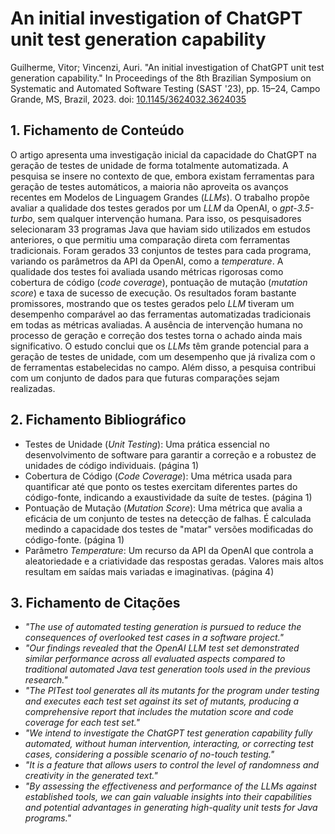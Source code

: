 # An initial investigation of ChatGPT unit test generation capability

Guilherme, Vitor; Vincenzi, Auri. "An initial investigation of ChatGPT unit test generation capability." In Proceedings of the 8th Brazilian Symposium on Systematic and Automated Software Testing (SAST '23), pp. 15–24, Campo Grande, MS, Brazil, 2023. doi: [10.1145/3624032.3624035](https://doi.org/10.1145/3624032.3624035)

## 1. Fichamento de Conteúdo

O artigo apresenta uma investigação inicial da capacidade do ChatGPT na geração de testes de unidade de forma totalmente automatizada. A pesquisa se insere no contexto de que, embora existam ferramentas para geração de testes automáticos, a maioria não aproveita os avanços recentes em Modelos de Linguagem Grandes (_LLMs_). O trabalho propõe avaliar a qualidade dos testes gerados por um _LLM_ da OpenAI, o _gpt-3.5-turbo_, sem qualquer intervenção humana. Para isso, os pesquisadores selecionaram 33 programas Java que haviam sido utilizados em estudos anteriores, o que permitiu uma comparação direta com ferramentas tradicionais. Foram gerados 33 conjuntos de testes para cada programa, variando os parâmetros da API da OpenAI, como a _temperature_. A qualidade dos testes foi avaliada usando métricas rigorosas como cobertura de código (_code coverage_), pontuação de mutação (_mutation score_) e taxa de sucesso de execução. Os resultados foram bastante promissores, mostrando que os testes gerados pelo _LLM_ tiveram um desempenho comparável ao das ferramentas automatizadas tradicionais em todas as métricas avaliadas. A ausência de intervenção humana no processo de geração e correção dos testes torna o achado ainda mais significativo. O estudo conclui que os _LLMs_ têm grande potencial para a geração de testes de unidade, com um desempenho que já rivaliza com o de ferramentas estabelecidas no campo. Além disso, a pesquisa contribui com um conjunto de dados para que futuras comparações sejam realizadas.

## 2. Fichamento Bibliográfico

* Testes de Unidade (_Unit Testing_): Uma prática essencial no desenvolvimento de software para garantir a correção e a robustez de unidades de código individuais. (página 1)
* Cobertura de Código (_Code Coverage_): Uma métrica usada para quantificar até que ponto os testes exercitam diferentes partes do código-fonte, indicando a exaustividade da suíte de testes. (página 1)
* Pontuação de Mutação (_Mutation Score_): Uma métrica que avalia a eficácia de um conjunto de testes na detecção de falhas. É calculada medindo a capacidade dos testes de "matar" versões modificadas do código-fonte. (página 1)
* Parâmetro _Temperature_: Um recurso da API da OpenAI que controla a aleatoriedade e a criatividade das respostas geradas. Valores mais altos resultam em saídas mais variadas e imaginativas. (página 4)

## 3. Fichamento de Citações

* _"The use of automated testing generation is pursued to reduce the consequences of overlooked test cases in a software project."_ 
* _"Our findings revealed that the OpenAI LLM test set demonstrated similar performance across all evaluated aspects compared to traditional automated Java test generation tools used in the previous research."_ 
* _"The PITest tool generates all its mutants for the program under testing and executes each test set against its set of mutants, producing a comprehensive report that includes the mutation score and code coverage for each test set."_
* _"We intend to investigate the ChatGPT test generation capability fully automated, without human intervention, interacting, or correcting test cases, considering a possible scenario of no-touch testing."_ 
* _"It is a feature that allows users to control the level of randomness and creativity in the generated text."_
* _"By assessing the effectiveness and performance of the LLMs against established tools, we can gain valuable insights into their capabilities and potential advantages in generating high-quality unit tests for Java programs."_